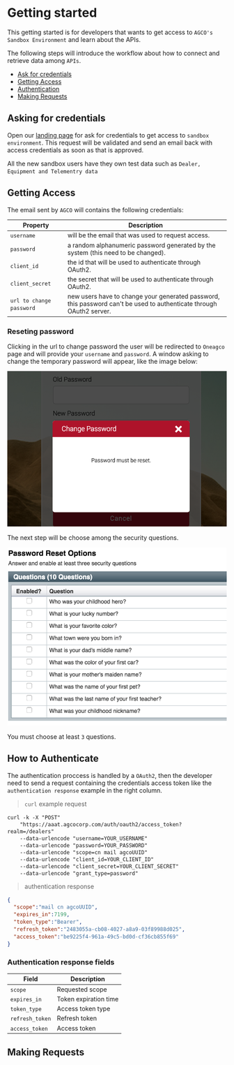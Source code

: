 # Getting started

This getting started is for developers that wants to get access to `AGCO's Sandbox Environment` and learn about the APIs.

The following steps will introduce the workflow about how to connect and retrieve data among `APIs`.

- [Ask for credentials](#asking-for-credentials)
- [Getting Access](#getting-access)
- [Authentication](#how-to-authenticate)
- [Making Requests](#making-requests)

## Asking for credentials

Open our <a href="https://agco-fuse.github.io/" target="_blank">landing page</a> for ask for credentials to get access to `sandbox environment`.
This request will be validated and send an email back with access credentials as soon as that is approved.

All the new sandbox users have they own test data such as `Dealer, Equipment and Telementry data`

## Getting Access

The email sent by `AGCO` will contains the following credentials:

Property | Description
-------- | -----------
`username` | will be the email that was used to request access.
`password` | a random alphanumeric password generated by the system (this need to be changed).
`client_id` | the id that will be used to authenticate through OAuth2.
`client_secret` | the secret that will be used to authenticate through OAuth2.
`url to change password` | new users have to change your generated password, this password can't be used to authenticate through OAuth2 server.

### Reseting password
Clicking in the url to change password the user will be redirected to `Oneagco` page and will provide your `username` and `password`. A window asking to change 
the temporary password will appear, like the image below:

![reset password](images/user_reset_password.png "Reset passowrd")

The next step will be choose among the security questions.

![security questions](images/user_security_questions.png "Security questions")

<aside class="notice">
You must choose at least <code>3</code> questions.
</aside>


## How to Authenticate

The authentication proccess is handled by a `OAuth2`, then the developer need to send a request containing the credentials
access token like the `authentication response` example in the right column.

> `curl` example request

```shell
curl -k -X "POST"
    "https://aaat.agcocorp.com/auth/oauth2/access_token?realm=/dealers"
    --data-urlencode "username=YOUR_USERNAME"
    --data-urlencode "password=YOUR_PASSWORD"
    --data-urlencode "scope=cn mail agcoUUID"
    --data-urlencode "client_id=YOUR_CLIENT_ID"
    --data-urlencode "client_secret=YOUR_CLIENT_SECRET"
    --data-urlencode "grant_type=password"
```

> authentication response

```json
{
  "scope":"mail cn agcoUUID",
  "expires_in":7199,
  "token_type":"Bearer",
  "refresh_token":"2483055a-cb08-4027-a8a9-03f89988d025",
  "access_token":"be9225f4-961a-49c5-bd0d-cf36cb855f69"
}  
```

### Authentication response fields

Field | Description
----- | -----------
 `scope` | Requested scope
 `expires_in`| Token expiration time
 `token_type`| Access token type
 `refresh_token`| Refresh token
 `access_token` | Access token

## Making Requests

